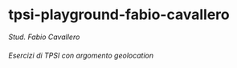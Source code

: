 # tpsi-playground-fabio-cavallero

_Stud. Fabio Cavallero_

###### Esercizi di TPSI con argomento geolocation
